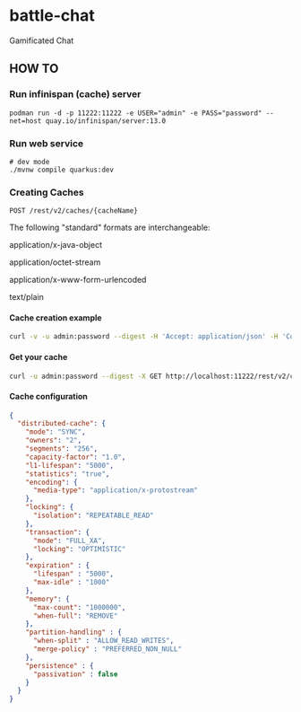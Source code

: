 # battle-chat
Gamificated Chat

## HOW TO

### Run infinispan (cache) server

```shell
podman run -d -p 11222:11222 -e USER="admin" -e PASS="password" --net=host quay.io/infinispan/server:13.0
```

### Run web service

```shell
# dev mode
./mvnw compile quarkus:dev
```

### Creating Caches


```shell
POST /rest/v2/caches/{cacheName}
```


The following "standard" formats are interchangeable:

application/x-java-object

application/octet-stream

application/x-www-form-urlencoded

text/plain

#### Cache creation example

```bash
curl -v -u admin:password --digest -H 'Accept: application/json' -H 'Content-Type: application/json' -X POST http://localhost:11222/rest/v2/caches/profile -d "@./profile.json"
```

#### Get your cache

```bash
curl -u admin:password --digest -X GET http://localhost:11222/rest/v2/caches/profile
```

#### Cache configuration

```json
{
  "distributed-cache": {
    "mode": "SYNC",
    "owners": "2",
    "segments": "256",
    "capacity-factor": "1.0",
    "l1-lifespan": "5000",
    "statistics": "true",
    "encoding": {
      "media-type": "application/x-protostream"
    },
    "locking": {
      "isolation": "REPEATABLE_READ"
    },
    "transaction": {
      "mode": "FULL_XA",
      "locking": "OPTIMISTIC"
    },
    "expiration" : {
      "lifespan" : "5000",
      "max-idle" : "1000"
    },
    "memory": {
      "max-count": "1000000",
      "when-full": "REMOVE"
    },
    "partition-handling" : {
      "when-split" : "ALLOW_READ_WRITES",
      "merge-policy" : "PREFERRED_NON_NULL"
    },
    "persistence" : {
      "passivation" : false
    }
  }
}

```